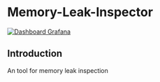 # Memory-Leak-Inspector

[![Dashboard Grafana](https://img.shields.io/badge/Dashboard-Grafana-fd6600)](http://localhost:3000/?orgId=1)
## Introduction

An tool for memory leak inspection